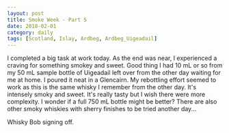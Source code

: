 ```yaml
---
layout: post
title: Smoke Week - Part 5
date: 2018-02-01
category: daily
tags: [Scotland, Islay, Ardbeg, Ardbeg_Uigeadail]
---
```


I completed a big task at work today. As the end was near, I experienced a craving for something smokey and sweet. Good thing I had 10 mL or so from my 50 mL sample bottle of Uigeadail left over from the other day waiting for me at home. I poured it neat in a Glencairn. My rebottling effort seemed to work as this is the same whisky I remember from the other day. It's intensely smoky and sweet. It's really tasty but I wish there were more complexity. I wonder if a full 750 mL bottle might be better? There are also other smoky whiskies with sherry finishes to be tried another day...

Whisky Bob signing off.
